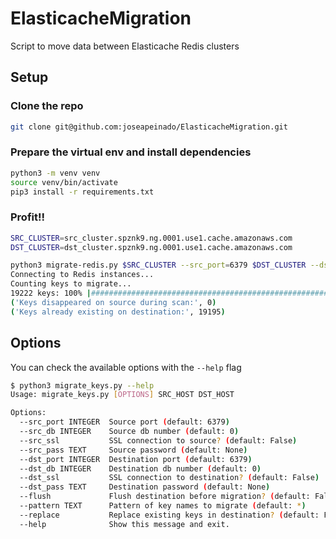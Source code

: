 # ElasticacheMigration
Script to move data between Elasticache Redis clusters

## Setup

### Clone the repo

```bash
git clone git@github.com:joseapeinado/ElasticacheMigration.git
```

### Prepare the virtual env and install dependencies

```bash
python3 -m venv venv
source venv/bin/activate
pip3 install -r requirements.txt
```

### Profit!!

```bash
SRC_CLUSTER=src_cluster.spznk9.ng.0001.use1.cache.amazonaws.com
DST_CLUSTER=dst_cluster.spznk9.ng.0001.use1.cache.amazonaws.com

python3 migrate-redis.py $SRC_CLUSTER --src_port=6379 $DST_CLUSTER --dst_port 6379 --src_db 2 --dst_db 2
Connecting to Redis instances...
Counting keys to migrate...
19222 keys: 100% |###############################################################################################################################################################################################################################################| Time: 0:00:05
('Keys disappeared on source during scan:', 0)
('Keys already existing on destination:', 19195)
```

## Options
You can check the available options with the `--help` flag

```bash
$ python3 migrate_keys.py --help
Usage: migrate_keys.py [OPTIONS] SRC_HOST DST_HOST

Options:
  --src_port INTEGER  Source port (default: 6379)
  --src_db INTEGER    Source db number (default: 0)
  --src_ssl           SSL connection to source? (default: False)
  --src_pass TEXT     Source password (default: None)
  --dst_port INTEGER  Destination port (default: 6379)
  --dst_db INTEGER    Destination db number (default: 0)
  --dst_ssl           SSL connection to destination? (default: False)
  --dst_pass TEXT     Destination password (default: None)
  --flush             Flush destination before migration? (default: False)
  --pattern TEXT      Pattern of key names to migrate (default: *)
  --replace           Replace existing keys in destination? (default: False)
  --help              Show this message and exit.
```